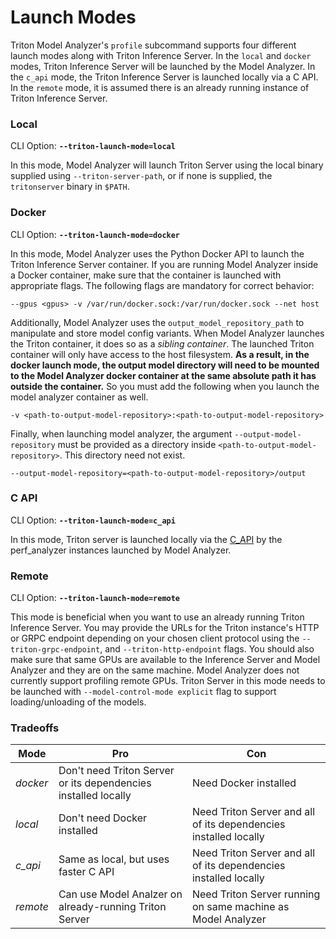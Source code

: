 <!--
Copyright (c) 2020-2022, NVIDIA CORPORATION & AFFILIATES. All rights reserved.

Licensed under the Apache License, Version 2.0 (the "License");
you may not use this file except in compliance with the License.
You may obtain a copy of the License at

    http://www.apache.org/licenses/LICENSE-2.0

Unless required by applicable law or agreed to in writing, software
distributed under the License is distributed on an "AS IS" BASIS,
WITHOUT WARRANTIES OR CONDITIONS OF ANY KIND, either express or implied.
See the License for the specific language governing permissions and
limitations under the License.
-->
# Launch Modes

Triton Model Analyzer's `profile` subcommand supports four different launch
modes along with Triton Inference Server. In the `local` and `docker` modes,
Triton Inference Server will be launched by the Model Analyzer. In the `c_api`
mode, the Triton Inference Server is launched locally via a C API. In the
`remote` mode, it is assumed there is an already running instance of
Triton Inference Server.

### Local

CLI Option: **`--triton-launch-mode=local`**

In this mode, Model Analyzer will launch
   Triton Server using the local binary supplied using `--triton-server-path`,
   or if none is supplied, the `tritonserver` binary in `$PATH`.

### Docker

CLI Option: **`--triton-launch-mode=docker`**

In this mode, Model Analyzer uses the
   Python Docker API to launch the Triton Inference Server container. If you are
   running Model Analyzer inside a Docker container, make sure that the
   container is launched with appropriate flags. The following flags are
   mandatory for correct behavior:
   ```
   --gpus <gpus> -v /var/run/docker.sock:/var/run/docker.sock --net host
   ```

   Additionally, Model Analyzer uses the `output_model_repository_path` to
   manipulate and store model config variants. When Model Analyzer launches the
   Triton container, it does so as a *sibling container*. The launched Triton
   container will only have access to the host filesystem. **As a result, in the
   docker launch mode, the output model directory will need to be mounted to the
   Model Analyzer docker container at the same absolute path it has outside the
   container.** So you must add the following when you launch the model analyzer
   container as well.

   ```
   -v <path-to-output-model-repository>:<path-to-output-model-repository>
   ```

   Finally, when launching model analyzer, the argument
   `--output-model-repository` must be provided as a directory inside
   `<path-to-output-model-repository>`. This directory need not exist. 

   ```
   --output-model-repository=<path-to-output-model-repository>/output
   ```

### C API

CLI Option: **`--triton-launch-mode=c_api`**

In this mode, Triton server is launched
   locally via the
   [C_API](https://github.com/triton-inference-server/server/blob/main/docs/inference_protocols.md#c-api)
   by the perf_analyzer instances launched by Model Analyzer.

### Remote

CLI Option: **`--triton-launch-mode=remote`**

This mode is beneficial when you want to
   use an already running Triton Inference Server. You may provide the URLs for
   the Triton instance's HTTP or GRPC endpoint depending on your chosen client
   protocol using the `--triton-grpc-endpoint`, and `--triton-http-endpoint`
   flags.  You should also make sure that same GPUs are available to the
   Inference Server and Model Analyzer and they are on the same machine. Model
   Analyzer does not currently support profiling remote GPUs. Triton Server in this
   mode needs to be launched with `--model-control-mode explicit` flag to support
   loading/unloading of the models.

### Tradeoffs

| Mode | Pro | Con |
| - | - | - |
| *docker* | Don't need Triton Server or its dependencies installed locally | Need Docker installed |
| *local* | Don't need Docker installed | Need Triton Server and all of its dependencies installed locally |
| *c_api* | Same as local, but uses faster C API | Need Triton Server and all of its dependencies installed locally |
| *remote* | Can use Model Analzer on already-running Triton Server | Need Triton Server running on same machine as Model Analyzer |
